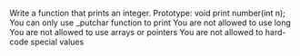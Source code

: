 Write a function that prints an integer.
Prototype: void print number(int n);
You can only use _putchar function to print
You are not allowed to use long
You are not allowed to use arrays or pointers
You are not allowed to hard-code special values

